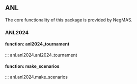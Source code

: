 ## ANL
The core functionality of this package is provided by NegMAS.

### ANL2024

#### function: anl2024_tournament
::: anl.anl2024.anl2024_tournament

#### function: make_scenarios
::: anl.anl2024.make_scenarios



